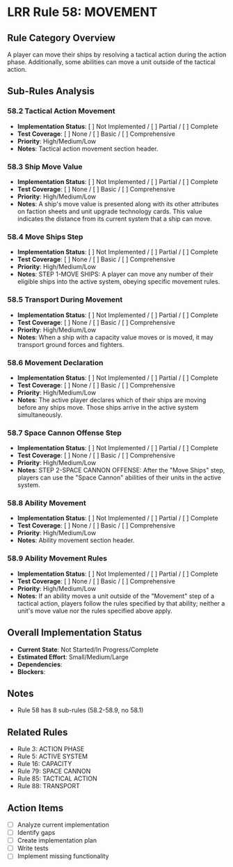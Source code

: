 # LRR Rule 58: MOVEMENT

## Rule Category Overview
A player can move their ships by resolving a tactical action during the action phase. Additionally, some abilities can move a unit outside of the tactical action.

## Sub-Rules Analysis

### 58.2 Tactical Action Movement
- **Implementation Status**: [ ] Not Implemented / [ ] Partial / [ ] Complete
- **Test Coverage**: [ ] None / [ ] Basic / [ ] Comprehensive
- **Priority**: High/Medium/Low
- **Notes**: Tactical action movement section header.

### 58.3 Ship Move Value
- **Implementation Status**: [ ] Not Implemented / [ ] Partial / [ ] Complete
- **Test Coverage**: [ ] None / [ ] Basic / [ ] Comprehensive
- **Priority**: High/Medium/Low
- **Notes**: A ship's move value is presented along with its other attributes on faction sheets and unit upgrade technology cards. This value indicates the distance from its current system that a ship can move.

### 58.4 Move Ships Step
- **Implementation Status**: [ ] Not Implemented / [ ] Partial / [ ] Complete
- **Test Coverage**: [ ] None / [ ] Basic / [ ] Comprehensive
- **Priority**: High/Medium/Low
- **Notes**: STEP 1-MOVE SHIPS: A player can move any number of their eligible ships into the active system, obeying specific movement rules.

### 58.5 Transport During Movement
- **Implementation Status**: [ ] Not Implemented / [ ] Partial / [ ] Complete
- **Test Coverage**: [ ] None / [ ] Basic / [ ] Comprehensive
- **Priority**: High/Medium/Low
- **Notes**: When a ship with a capacity value moves or is moved, it may transport ground forces and fighters.

### 58.6 Movement Declaration
- **Implementation Status**: [ ] Not Implemented / [ ] Partial / [ ] Complete
- **Test Coverage**: [ ] None / [ ] Basic / [ ] Comprehensive
- **Priority**: High/Medium/Low
- **Notes**: The active player declares which of their ships are moving before any ships move. Those ships arrive in the active system simultaneously.

### 58.7 Space Cannon Offense Step
- **Implementation Status**: [ ] Not Implemented / [ ] Partial / [ ] Complete
- **Test Coverage**: [ ] None / [ ] Basic / [ ] Comprehensive
- **Priority**: High/Medium/Low
- **Notes**: STEP 2-SPACE CANNON OFFENSE: After the "Move Ships" step, players can use the "Space Cannon" abilities of their units in the active system.

### 58.8 Ability Movement
- **Implementation Status**: [ ] Not Implemented / [ ] Partial / [ ] Complete
- **Test Coverage**: [ ] None / [ ] Basic / [ ] Comprehensive
- **Priority**: High/Medium/Low
- **Notes**: Ability movement section header.

### 58.9 Ability Movement Rules
- **Implementation Status**: [ ] Not Implemented / [ ] Partial / [ ] Complete
- **Test Coverage**: [ ] None / [ ] Basic / [ ] Comprehensive
- **Priority**: High/Medium/Low
- **Notes**: If an ability moves a unit outside of the "Movement" step of a tactical action, players follow the rules specified by that ability; neither a unit's move value nor the rules specified above apply.

## Overall Implementation Status
- **Current State**: Not Started/In Progress/Complete
- **Estimated Effort**: Small/Medium/Large
- **Dependencies**: 
- **Blockers**: 

## Notes
- Rule 58 has 8 sub-rules (58.2-58.9, no 58.1)

## Related Rules
- Rule 3: ACTION PHASE
- Rule 5: ACTIVE SYSTEM
- Rule 16: CAPACITY
- Rule 79: SPACE CANNON
- Rule 85: TACTICAL ACTION
- Rule 88: TRANSPORT

## Action Items
- [ ] Analyze current implementation
- [ ] Identify gaps
- [ ] Create implementation plan
- [ ] Write tests
- [ ] Implement missing functionality